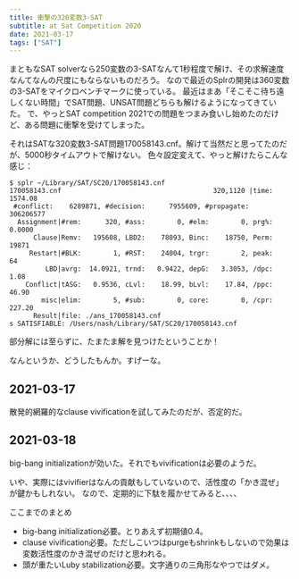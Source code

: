 ```yaml
---
title: 衝撃の320変数3-SAT
subtitle: at Sat Competition 2020
date: 2021-03-17
tags: ["SAT"]
---
```

まともなSAT solverなら250変数の3-SATなんて1秒程度で解け、その求解速度なんてなんの尺度にもならないものだろう。
なので最近のSplrの開発は360変数の3-SATをマイクロベンチマークに使っている。
最近はまあ「そこそこ待ち遠しくない時間」でSAT問題、UNSAT問題どちらも解けるようになってきていた。
で、やっとSAT competition 2021での問題をつまみ食いし始めたのだけど、ある問題に衝撃を受けてしまった。

それはSATな320変数3-SAT問題170058143.cnf。解けて当然だと思ってたのだが、5000秒タイムアウトで解けない。
色々設定変えて、やっと解けたらこんな感じ：

```
$ splr ~/Library/SAT/SC20/170058143.cnf
170058143.cnf                                      320,1120 |time:  1574.08
 #conflict:    6289871, #decision:      7955609, #propagate:      306206577
  Assignment|#rem:      320, #ass:        0, #elm:        0, prg%:   0.0000
      Clause|Remv:   195608, LBD2:    78093, Binc:    18750, Perm:    19871
     Restart|#BLK:        1, #RST:    24004, trgr:        2, peak:       64
         LBD|avrg:  14.0921, trnd:   0.9422, depG:   3.3053, /dpc:     1.08
    Conflict|tASG:   0.9536, cLvl:    18.99, bLvl:    17.84, /ppc:    46.90
        misc|elim:        5, #sub:        0, core:        0, /cpr:   227.20
      Result|file: ./ans_170058143.cnf
s SATISFIABLE: /Users/nash/Library/SAT/SC20/170058143.cnf
```                                         

部分解には至らずに、たまたま解を見つけたということか！

なんというか、どうしたもんか。すげーな。

## 2021-03-17

散発的網羅的なclause vivificationを試してみたのだが、否定的だ。

## 2021-03-18

big-bang initializationが効いた。それでもvivificationは必要のようだ。

いや、実際にはvivifierはなんの貢献もしていないので、活性度の「かき混ぜ」が鍵かもしれない。
なので、定期的に下駄を履かせてみると、、、、


ここまでのまとめ

* big-bang initialization必要。とりあえず初期値0.4。
* clause vivification必要。ただしこいつはpurgeもshrinkもしないので効果は変数活性度のかき混ぜのだけと思われる。
* 頭が重たいLuby stabilization必要。文字通りの三角形なやつではダメ。
